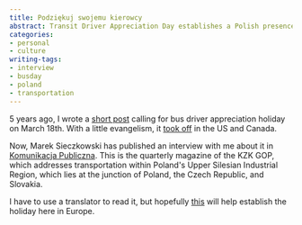 ```yaml
---
title: Podziękuj swojemu kierowcy
abstract: Transit Driver Appreciation Day establishes a Polish presence.
categories:
- personal
- culture
writing-tags:
- interview
- busday
- poland
- transportation
---
```


5 years ago, I wrote a [short post]("/2009/02/23/bus-driver-appreciation-day.html") calling for bus driver appreciation holiday on March 18th. With a little evangelism, it [took off](https://duckduckgo.com/?q=%22transit+driver+appreciation+day%22&t=gerwitz) in the US and Canada.

Now, Marek Sieczkowski has published an interview with me about it in [Komunikacja Publiczna](http://www.kzkgop.com.pl/publikacje/wydania/2/w-104-32014-komunikacja-32014.html). This is the quarterly magazine of the KZK GOP, which addresses transportation within Poland's Upper Silesian Industrial Region, which lies at the junction of Poland, the Czech Republic, and Slovakia.

I have to use a translator to read it, but hopefully [this](08-27-komunikacja/KP3-2014.pdf) will help establish the holiday here in Europe.
